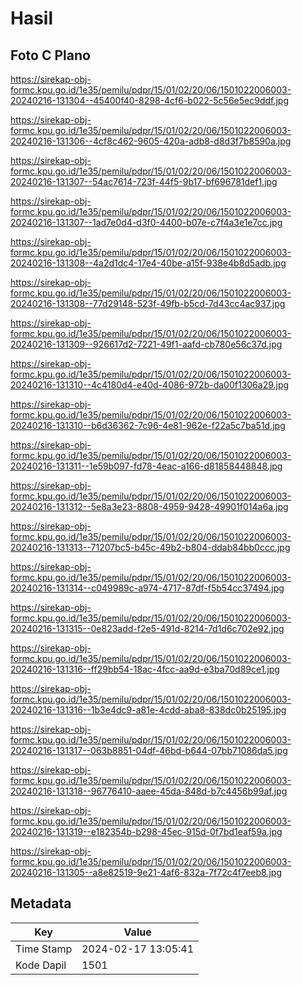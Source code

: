 # Hasil

## Foto C Plano

https://sirekap-obj-formc.kpu.go.id/1e35/pemilu/pdpr/15/01/02/20/06/1501022006003-20240216-131304--45400f40-8298-4cf6-b022-5c56e5ec9ddf.jpg

https://sirekap-obj-formc.kpu.go.id/1e35/pemilu/pdpr/15/01/02/20/06/1501022006003-20240216-131306--4cf8c462-9605-420a-adb8-d8d3f7b8590a.jpg

https://sirekap-obj-formc.kpu.go.id/1e35/pemilu/pdpr/15/01/02/20/06/1501022006003-20240216-131307--54ac7614-723f-44f5-9b17-bf696781def1.jpg

https://sirekap-obj-formc.kpu.go.id/1e35/pemilu/pdpr/15/01/02/20/06/1501022006003-20240216-131307--1ad7e0d4-d3f0-4400-b07e-c7f4a3e1e7cc.jpg

https://sirekap-obj-formc.kpu.go.id/1e35/pemilu/pdpr/15/01/02/20/06/1501022006003-20240216-131308--4a2d1dc4-17e4-40be-a15f-938e4b8d5adb.jpg

https://sirekap-obj-formc.kpu.go.id/1e35/pemilu/pdpr/15/01/02/20/06/1501022006003-20240216-131308--77d29148-523f-49fb-b5cd-7d43cc4ac937.jpg

https://sirekap-obj-formc.kpu.go.id/1e35/pemilu/pdpr/15/01/02/20/06/1501022006003-20240216-131309--926617d2-7221-49f1-aafd-cb780e56c37d.jpg

https://sirekap-obj-formc.kpu.go.id/1e35/pemilu/pdpr/15/01/02/20/06/1501022006003-20240216-131310--4c4180d4-e40d-4086-972b-da00f1306a29.jpg

https://sirekap-obj-formc.kpu.go.id/1e35/pemilu/pdpr/15/01/02/20/06/1501022006003-20240216-131310--b6d36362-7c96-4e81-962e-f22a5c7ba51d.jpg

https://sirekap-obj-formc.kpu.go.id/1e35/pemilu/pdpr/15/01/02/20/06/1501022006003-20240216-131311--1e59b097-fd78-4eac-a166-d81858448848.jpg

https://sirekap-obj-formc.kpu.go.id/1e35/pemilu/pdpr/15/01/02/20/06/1501022006003-20240216-131312--5e8a3e23-8808-4959-9428-49901f014a6a.jpg

https://sirekap-obj-formc.kpu.go.id/1e35/pemilu/pdpr/15/01/02/20/06/1501022006003-20240216-131313--71207bc5-b45c-49b2-b804-ddab84bb0ccc.jpg

https://sirekap-obj-formc.kpu.go.id/1e35/pemilu/pdpr/15/01/02/20/06/1501022006003-20240216-131314--c049989c-a974-4717-87df-f5b54cc37494.jpg

https://sirekap-obj-formc.kpu.go.id/1e35/pemilu/pdpr/15/01/02/20/06/1501022006003-20240216-131315--0e823add-f2e5-491d-8214-7d1d6c702e92.jpg

https://sirekap-obj-formc.kpu.go.id/1e35/pemilu/pdpr/15/01/02/20/06/1501022006003-20240216-131316--ff29bb54-18ac-4fcc-aa9d-e3ba70d89ce1.jpg

https://sirekap-obj-formc.kpu.go.id/1e35/pemilu/pdpr/15/01/02/20/06/1501022006003-20240216-131316--1b3e4dc9-a81e-4cdd-aba8-838dc0b25195.jpg

https://sirekap-obj-formc.kpu.go.id/1e35/pemilu/pdpr/15/01/02/20/06/1501022006003-20240216-131317--063b8851-04df-46bd-b644-07bb71086da5.jpg

https://sirekap-obj-formc.kpu.go.id/1e35/pemilu/pdpr/15/01/02/20/06/1501022006003-20240216-131318--96776410-aaee-45da-848d-b7c4456b99af.jpg

https://sirekap-obj-formc.kpu.go.id/1e35/pemilu/pdpr/15/01/02/20/06/1501022006003-20240216-131319--e182354b-b298-45ec-915d-0f7bd1eaf59a.jpg

https://sirekap-obj-formc.kpu.go.id/1e35/pemilu/pdpr/15/01/02/20/06/1501022006003-20240216-131305--a8e82519-9e21-4af6-832a-7f72c4f7eeb8.jpg


## Metadata

| Key        | Value               |
| ---------- | ------------------- |
| Time Stamp | 2024-02-17 13:05:41 |
| Kode Dapil | 1501                |



